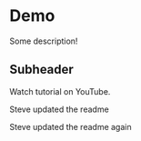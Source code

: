 # Demo

Some description!

## Subheader

Watch tutorial on YouTube.

Steve updated the readme

Steve updated the readme again
